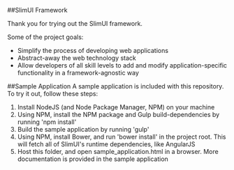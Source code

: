 ##SlimUI Framework

Thank you for trying out the SlimUI framework. 

Some of the project goals:
- Simplify the process of developing web applications
- Abstract-away the web technology stack
- Allow developers of all skill levels to add and modify application-specific functionality in a framework-agnostic way


##Sample Application
A sample application is included with this repository. To try it out, follow these steps:

1. Install NodeJS (and Node Package Manager, NPM) on your machine
2. Using NPM, install the NPM package and Gulp build-dependencies by running 'npm install'
3. Build the sample application by running 'gulp'
4. Using NPM, install Bower, and run 'bower install' in the project root. This will fetch all of SlimUI's runtime dependencies, like AngularJS
5. Host this folder, and open sample_application.html in a browser. More documentation is provided in the sample application